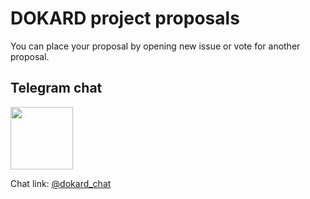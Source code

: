 # DOKARD project proposals

You can place your proposal by opening new issue or vote for another proposal.



## Telegram chat

<img width="100" src="https://habrastorage.org/webt/oe/kr/cm/oekrcm72jdfx4zblarlxa2__vdw.png" />

Chat link: [@dokard_chat](https://t.me/dokard_chat)

